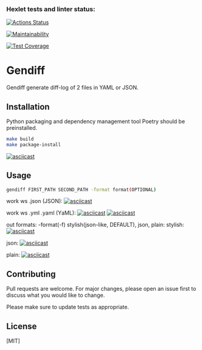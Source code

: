 ### Hexlet tests and linter status:
[![Actions Status](https://github.com/adryabinov/python-project-lvl2/workflows/hexlet-check/badge.svg)](https://github.com/adryabinov/python-project-lvl2/actions)

[![Maintainability](https://api.codeclimate.com/v1/badges/11aeb09c97585a10a336/maintainability)](https://codeclimate.com/github/adryabinov/python-project-lvl2/maintainability)

[![Test Coverage](https://api.codeclimate.com/v1/badges/11aeb09c97585a10a336/test_coverage)](https://codeclimate.com/github/adryabinov/python-project-lvl2/test_coverage)
# Gendiff

Gendiff generate diff-log of 2 files in YAML or JSON.

## Installation

Python packaging and dependency management tool Poetry should be preinstalled.

```bash
make build
make package-install
```
[![asciicast](https://asciinema.org/a/Qli4WnKWLwFwykJktHDM6X4DW.svg)](https://asciinema.org/a/Qli4WnKWLwFwykJktHDM6X4DW)
## Usage
```bash
gendiff FIRST_PATH SECOND_PATH -format format(OPTIONAL)
```
work ws .json (JSON):
[![asciicast](https://asciinema.org/a/cgYbVBRLdYDLPnDrYJMnAkLZv.svg)](https://asciinema.org/a/cgYbVBRLdYDLPnDrYJMnAkLZv)

work ws .yml .yaml (YаML):
[![asciicast](https://asciinema.org/a/0wx8jBosiZ7A5aLn9PGPI4K6G.svg)](https://asciinema.org/a/0wx8jBosiZ7A5aLn9PGPI4K6G)
[![asciicast](https://asciinema.org/a/PnmXPz7WQ8TKFV5tbksW4N21o.svg)](https://asciinema.org/a/PnmXPz7WQ8TKFV5tbksW4N21o)

out formats: -format(-f) stylish(json-like, DEFAULT), json, plain:
stylish:
[![asciicast](https://asciinema.org/a/O3ZvjRTBvWr0CPAHPotOvZXR7.svg)](https://asciinema.org/a/O3ZvjRTBvWr0CPAHPotOvZXR7)

json:
[![asciicast](https://asciinema.org/a/kLxafvAwxUb32w1u84xQM75Im.svg)](https://asciinema.org/a/kLxafvAwxUb32w1u84xQM75Im)

plain:
[![asciicast](https://asciinema.org/a/mpz3Y12yVSchW1u9xgdkMdimA.svg)](https://asciinema.org/a/mpz3Y12yVSchW1u9xgdkMdimA)

## Contributing
Pull requests are welcome. For major changes, please open an issue first to discuss what you would like to change.

Please make sure to update tests as appropriate.

## License
[MIT]

